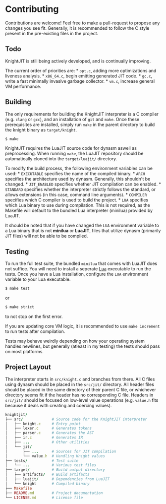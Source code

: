 # Contributing

Contributions are welcome! Feel free to make a pull-request to propose any changes you see fit. Generally, it is recommended to follow the C style present in the pre-existing files in the project.

## Todo

KnightJIT is still being actively developed, and is continually improving.

The current order of priorities are:
    * `opt.c`, adding more optimizations and liveness analysis.
    * `x86_64.c`, begin emitting generated JIT code.
    * `gc.c`, write a fast minimally invasive garbage collector.
    * `vm.c`, increase general VM performance.

## Building

The only requirements for building the KnightJIT interpreter is a C compiler (e.g. `clang` or `gcc`), and an installation of `git` and `make`. Once these prerequisites are installed, simply run `make` in the parent directory to build the knight binary as `target/knight`.

```sh
$ make
```

KnightJIT requires the LuaJIT source code for dynasm aswell as preprocessing. When running `make`, the LuaJIT repository should be automatically cloned into the `target/luajit/` directory.

To modify the build process, the following environment variables can be used:
    * `EXECUTABLE` specifies the name of the compiled binary.
    * `ARCH` specifies the architecture used by dynasm. Generally, this shouldn't be changed.
    * `JIT_ENABLED` specifies whether JIT compilation can be enabled.
    * `STANDARD` specifies whether the interpreter strictly follows the standard, or allows extensions (in this case, command line arguments).
    * `COMPILER` specifies which C compiler is used to build the project.
    * `LUA` specifies which Lua binary to use during compilation. This is not required, as the Makefile will default to the bundled Lua interpreter (minilua) provided by LuaJIT.

It should be noted that if you have changed the `LUA` environment variable to a Lua binary that is not **minilua** or **LuaJIT**, files that utilize dynasm (primarily JIT files) will not be able to be compiled.

## Testing

To run the full test suite, the bundled `minilua` that comes with LuaJIT does not suffice. You will need to install a seperate [Lua](https://lua.org) executable to run the tests. Once you have a Lua installation, configure the `LUA` environment variable to your Lua executable.

```sh
$ make test
```
or
```sh
$ make strict
```
to not stop on the first error.

If you are updating core VM logic, it is recommended to use `make increment` to run tests after compilation.

Tests may behave weirdly depending on how your operating system handles newlines, but generally (atleast in my testing) the tests should pass on most platforms.

## Project Layout

The interpreter starts in `src/knight.c` and branches from there. All C files using dynasm should be placed in the `src/jit/` directory. All header files should be placed in the same directory of their parent C file, or whichever directory seems fit if the header has no corresponding C file. Headers in `src/jit/` should be focused on low-level value operations (e.g. `value.h` fits because it deals with creating and coercing values).

```rb
knightjit/
├── src/             # Source code for the KnightJIT interpreter
│   ├── knight.c     # Entry point
│   ├── lexer.c      # Generates tokens
│   ├── parser.c     # Generates the AST
│   ├── ir.c         # Generates IR
│   ├── ...          # Other utilities
│   └── jit/
│       ├── ...      # Sources for JIT compilation
│       └── value.h  # Handling Knight values
├── tests/           # Test suite
│   └── ...          # Various test files
├── target/          # Build output directory
│   ├── artifacts/   # Build artifacts
│   ├── luajit/      # Dependencies from LuaJIT
│   └── knight       # Compiled binary
├── Makefile
├── README.md        # Project documentation
└── LICENSE.md       # License file
```